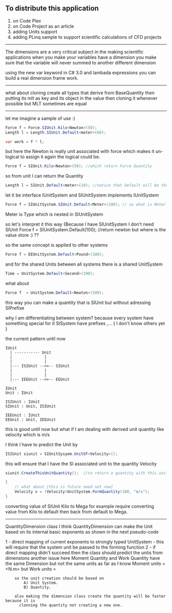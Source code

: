 ﻿To distribute this application
--------------------
1) on Code Plex
2) on Code Project as an article
3) adding Units support
4) adding PLinq sample to support scientific calculations of CFD projects
-------------------------------------------------------------------------

The dimensions are a very critical subject in the making scientific applications
when you make your variables have a dimension you make sure that the variable will 
never summed to another different dimension

using the new  var    keyword in C# 3.0 and lambada expressions you can build 
a real dimension frame work.

----------

what about cloning create all types that derive from BaseQuantity
then putting its mlt as key and its object in the value
then cloning it whenever possible
but MLT sometimes are equal

-------
let me imagine a sample of use :)
```csharp
Force f = Force.SIUnit.Kilo<Newton>(50);
Length l = Length.SIUnit.Default<meter>(60);

var work = f * l;
```
but here the Newton is really unit associated with force which makes it un-logical to assign it again
the logical could be.
```csharp
Force f = SIUnit.Kilo<Newton>(50); //which return Force Quantity
```
so from unit I can return the Quantity
```csharp
Length l = SIUnit.Default<meter>(10); //notice that Default will be the default
```
let it be interface IUnitSystem and SIUnitSystem implements IUnitSystem
```csharp
Force f = SIUnitSystem.SIUnit.Default<Meter>(100); // so what is Meter
```
Meter is Type which is nested in SIUnitSystem

so let's interpret it this way  {Because I have SIUnitSystem  I don't need SIUnit
Force f = SIUnitSystem.Default<Newton>(100);  //return newton but where is the value store :) ??

so the same concept is applied to other systems
```csharp
Force f = EEUnitSystem.Default<Pound>(100);
```
and for the shared Units between all systems
there is a shared UnitSystem
```csharp
Time = UnitSystem.Default<Second>(100);
```
what about 
```csharp
Force f  = UnitSystem.Default<Newton>(100);
```

this way you can make a quantity that is SIUnit but without adressing SIPrefixe

why I am differentiating between system?
    because every system have something special for it 
    SISystem have prefixes ,... { I don't know others yet }

the current pattern until now
```
IUnit
  | ----------- Unit 
  |              |       
  |              |       
  |--- ISIUnit -->>-- SIUnit
  |              |
  |              |               
  |--- IEEUnit -->>-- EEUnit 
```
```
IUnit
Unit : IUnit

ISIUnit : IUnit
SIUnit : Unit, ISIUnit

IEEUnit : IUnit
EEUnit : Unit, IEEUnit
```
this is good until now
but what if I am dealing with derived unit quantity like velocity which is m/s

I think I have to predict the Unit by
```csharp
ISIUnit siunit = SIUnitSysyem.UnitOf<Velocity>();
```
this will ensure that I have the SI associated unit to the quantity Velocity
```csharp
siunit.CreateThisUnitQuantity();  //to return a quantity with this unit.

{
	// what about [this is future need not now]
	Velocity v = (Velocity)UnitSystem.FormQuantity(100, "m/s");
}
```

converting value of SIUnit Kilo to Mega for example require 
converting value from Kilo to default
then back from default to Mega.

------------------------------------------------------------------
QuantityDimension class
   I think QuantityDimension can make the Unit based on its internal basic exponents
   as shown in the next pseudo-code
   
   1 -  direct mapping of current exponents to strongly typed UnitSystem
        - this will require that the system unit be passed to the forming function
   2 - if direct mapping didn't succeed then the class should predict the untis from dimensions
        another issue here Moment Quantity and Work Quantity have the same Dimension but not 
        the same units
        as far as I know Moment units = <N.m>
        but Work units  = <J>
        
        so the unit creation should be based on
            A) Unit System.
            B) Quantity.
        
        also making the dimension class create the quantity will be faster because it is
          clonning the quantity not creating a new one.
